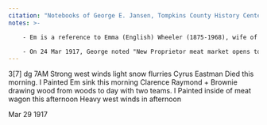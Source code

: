 ```yaml
---
citation: "Notebooks of George E. Jansen, Tompkins County History Center."
notes: >-

    - Em is a reference to Emma (English) Wheeler (1875-1968), wife of Clarence Wheeler (1876-1951). George writes of both often. 

    - On 24 Mar 1917, George noted "New Proprietor meat market opens to day". According to Gertrude Conant in her contribution to *A Drive-by Tour of the Town of Caroline* (Tour 4-P8), the meat market was across the street from Mills' home at present day 470 Brooktondale Road, the Todi's home: "'Calf' Charlie Vandemark had a meat market here, next to his house. It was later owned by Clarence Wheeler who also had a meat cart and went around the town selling door to door." A photo that presumably shows Clarence standing next to a horse-drawn wagon bearing his name can be found on the bottom of page 86 of *Around Caroline* by Patricia A. Brhel.
---
```

3[7] dg 7AM Strong west winds light snow flurries Cyrus Eastman Died this morning. I Painted Em sink this morning Clarence Raymond + Brownie drawing wood from woods to day with two teams. I Painted inside of meat wagon this afternoon Heavy west winds in afternoon

Mar 29 1917
